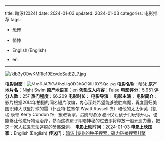 
---
title: 暗泳(2024)
date: 2024-01-03
updated: 2024-01-03
categories: 电影推荐
tags:

- 恐怖
- 惊悚

- English (English)
- en
---

<img src="https://image.tmdb.org/t/p/original/klb3yODwKMRle19EcvdeSatEZL7.jpg" alt="/klb3yODwKMRle19EcvdeSatEZL7.jpg" title="/klb3yODwKMRle19EcvdeSatEZL7.jpg">

**电影封面**：<img src="https://image.tmdb.org/t/p/w200/4m6JA7KWJhzUq0D3hGO9lU8X5Qc.jpg" alt="/4m6JA7KWJhzUq0D3hGO9lU8X5Qc.jpg" title="/4m6JA7KWJhzUq0D3hGO9lU8X5Qc.jpg">
**电影名称**：暗泳
**原产地片名**：Night Swim
**原产地语言**：en
**包含成人内容**：False
**电影评分**：5.951
**评分人数**：257
**热门程度**：96.209
**电影时长**：
**电影导演**：
**电影主演**：
**电影简介**：影片根据2014年拍摄的同名短片改编，内心深处希望能够战胜病魔，再度回归美国职棒大联盟打球的雷（怀亚特·拉塞尔 Wyatt Russell 饰）和他的太太伊芙（凯瑞·康顿 Kerry Condon 饰）搬进新家，后院的游泳池不仅让孩子们玩得开心，也能够让他进行物理治疗，然而这栋房子阴暗神秘的过去即将释放一股邪恶力量，把这一家人拉进无法逃脱的恐怖深渊。
**电影上映时间**：2024-01-03
**电影上映国家**：English (English)
**传送门**：[暗泳 |专业的种子搜索、磁力链接搜索引擎](https://movie.amd794.com:2083/?search=Night%20Swim&ordering=&mode=match_phrase&page_size=10&page=1)

